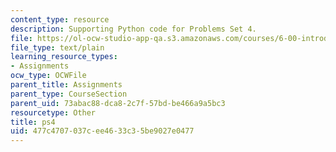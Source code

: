 ```yaml
---
content_type: resource
description: Supporting Python code for Problems Set 4.
file: https://ol-ocw-studio-app-qa.s3.amazonaws.com/courses/6-00-introduction-to-computer-science-and-programming-fall-2008/477c4707037cee4633c35be9027e0477_ps4.py
file_type: text/plain
learning_resource_types:
- Assignments
ocw_type: OCWFile
parent_title: Assignments
parent_type: CourseSection
parent_uid: 73abac88-dca8-2c7f-57bd-be466a9a5bc3
resourcetype: Other
title: ps4
uid: 477c4707-037c-ee46-33c3-5be9027e0477
---
```

